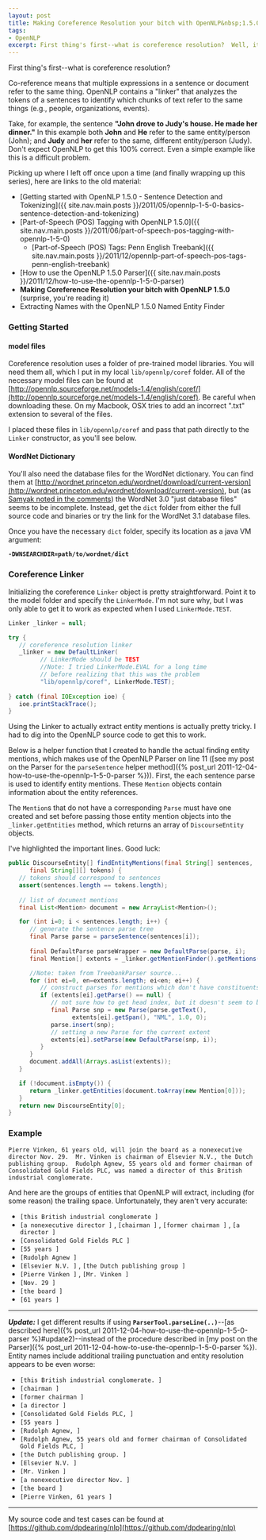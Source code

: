 ```yaml
---
layout: post
title: Making Coreference Resolution your bitch with OpenNLP&nbsp;1.5.0
tags:
- OpenNLP
excerpt: First thing's first--what is coreference resolution?  Well, it's difficult ...
---
```


First thing's first--what is coreference resolution?

Co-reference means that multiple expressions in a sentence or document refer to the same thing.  OpenNLP contains a "linker" that analyzes the tokens of a sentences to identify which chunks of text refer to the same things (e.g., people, organizations, events).

Take, for example, the sentence **"John drove to Judy's house.  He made her dinner."**  In this example both **John** and **He** refer to the same entity/person (John); and **Judy** and **her** refer to the same, different entity/person (Judy).  Don't expect OpenNLP to get this 100% correct.  Even a simple example like this is a difficult problem.

Picking up where I left off once upon a time (and finally wrapping up this series), here are links to the old material:

- [Getting started with OpenNLP 1.5.0 - Sentence Detection and Tokenizing]({{ site.nav.main.posts }}/2011/05/opennlp-1-5-0-basics-sentence-detection-and-tokenizing)
- [Part-of-Speech (POS) Tagging with OpenNLP 1.5.0]({{ site.nav.main.posts }}/2011/06/part-of-speech-pos-tagging-with-opennlp-1-5-0)
  - [Part-of-Speech (POS) Tags: Penn English Treebank]({{ site.nav.main.posts }}/2011/12/opennlp-part-of-speech-pos-tags-penn-english-treebank)
- [How to use the OpenNLP 1.5.0 Parser]({{ site.nav.main.posts }}/2011/12/how-to-use-the-opennlp-1-5-0-parser)
- **Making Coreference Resolution your bitch with OpenNLP 1.5.0** (surprise, you're reading it)
- Extracting Names with the OpenNLP 1.5.0 Named Entity Finder

### Getting Started
#### model files

Coreference resolution uses a folder of pre-trained model libraries.  You will need them all, which I put in my local `lib/opennlp/coref` folder.  All of the necessary model files can be found at [http://opennlp.sourceforge.net/models-1.4/english/coref/](http://opennlp.sourceforge.net/models-1.4/english/coref).  Be careful when downloading these.  On my Macbook, OSX tries to add an incorrect ".txt" extension to several of the files.

I placed these files in `lib/opennlp/coref` and pass that path directly to the `Linker` constructor, as you'll see below.

#### WordNet Dictionary
You'll also need the database files for the WordNet dictionary.  You can find them at [http://wordnet.princeton.edu/wordnet/download/current-version](http://wordnet.princeton.edu/wordnet/download/current-version), but (as [Samyak noted in the comments](http://blog.dpdearing.com/2012/11/making-coreference-resolution-with-opennlp-1-5-0-your-bitch/#comment-73245)) the WordNet 3.0 "just database files" seems to be incomplete.  Instead, get the `dict` folder from either the full source code and binaries or try the link for the WordNet 3.1 database files.

Once you have the necessary `dict` folder, specify its location as a java VM argument:

**`-DWNSEARCHDIR=path/to/wordnet/dict`**

### Coreference Linker

Initializing the coreference `Linker` object is pretty straightforward.  Point it to the model folder and specify the `LinkerMode`.  I'm not sure why, but I was only able to get it to work as expected when I used `LinkerMode.TEST`.

```java
Linker _linker = null;

try {
   // coreference resolution linker
   _linker = new DefaultLinker(
         // LinkerMode should be TEST
         //Note: I tried LinkerMode.EVAL for a long time
         // before realizing that this was the problem
         "lib/opennlp/coref", LinkerMode.TEST);
   
} catch (final IOException ioe) {
   ioe.printStackTrace();
}
```

Using the Linker to actually extract entity mentions is actually pretty tricky.  I had to dig into the OpenNLP source code to get this to work.

Below is a helper function that I created to handle the actual finding entity mentions, which makes use of the OpenNLP Parser on line 11 ([see my post on the Parser for the `parseSentence` helper method]({% post_url 2011-12-04-how-to-use-the-opennlp-1-5-0-parser %})).  First, the each sentence parse is used to identify entity mentions.  These `Mention` objects contain information about the entity references.

The `Mention`s that do not have a corresponding `Parse` must have one created and set before passing those entity mention objects into the `_linker.getEntities` method, which returns an array of `DiscourseEntity` objects.

I've highlighted the important lines. Good luck:

```java
public DiscourseEntity[] findEntityMentions(final String[] sentences,
      final String[][] tokens) {
   // tokens should correspond to sentences
   assert(sentences.length == tokens.length);
   
   // list of document mentions
   final List<Mention> document = new ArrayList<Mention>();

   for (int i=0; i < sentences.length; i++) {
      // generate the sentence parse tree
      final Parse parse = parseSentence(sentences[i]);
      
      final DefaultParse parseWrapper = new DefaultParse(parse, i);
      final Mention[] extents = _linker.getMentionFinder().getMentions(parseWrapper);

      //Note: taken from TreebankParser source...
      for (int ei=0, en=extents.length; ei<en; ei++) {
         // construct parses for mentions which don't have constituents
         if (extents[ei].getParse() == null) {
            // not sure how to get head index, but it doesn't seem to be used at this point
            final Parse snp = new Parse(parse.getText(), 
                  extents[ei].getSpan(), "NML", 1.0, 0);
            parse.insert(snp);
            // setting a new Parse for the current extent
            extents[ei].setParse(new DefaultParse(snp, i));
         }
      }
      document.addAll(Arrays.asList(extents));
   }

   if (!document.isEmpty()) {
      return _linker.getEntities(document.toArray(new Mention[0]));
   }
   return new DiscourseEntity[0];
}
```

### Example
`Pierre Vinken, 61 years old, will join the board as a nonexecutive director Nov. 29.  Mr. Vinken is chairman of Elsevier N.V., the Dutch publishing group.  Rudolph Agnew, 55 years old and former chairman of Consolidated Gold Fields PLC, was named a director of this British industrial conglomerate.`

And here are the groups of entities that OpenNLP will extract, including (for some reason) the trailing space.  Unfortunately, they aren't very accurate:
- `[this British industrial conglomerate ]`
- `[a nonexecutive director ]` , `[chairman ]` , `[former chairman ]` , `[a director ]`
- `[Consolidated Gold Fields PLC ]`
- `[55 years ]`
- `[Rudolph Agnew ]`
- `[Elsevier N.V. ]` , `[the Dutch publishing group ]`
- `[Pierre Vinken ]` , `[Mr. Vinken ]`
- `[Nov. 29 ]`
- `[the board ]`
- `[61 years ]`

<a name="update1"></a>

---

_**Update:**_ I get different results if using **`ParserTool.parseLine(..)`**--[as described here]({% post_url 2011-12-04-how-to-use-the-opennlp-1-5-0-parser %}#update2)--instead of the procedure described in [my post on the Parser]({% post_url 2011-12-04-how-to-use-the-opennlp-1-5-0-parser %}).  Entity names include additional trailing punctuation and entity resolution appears to be even worse:

- `[this British industrial conglomerate. ]`
- `[chairman ]`
- `[former chairman ]`
- `[a director ]`
- `[Consolidated Gold Fields PLC, ]`
- `[55 years ]`
- `[Rudolph Agnew, ]`
- `[Rudolph Agnew, 55 years old and former chairman of Consolidated Gold Fields PLC, ]`
- `[the Dutch publishing group. ]`
- `[Elsevier N.V. ]`
- `[Mr. Vinken ]`
- `[a nonexecutive director Nov. ]`
- `[the board ]`
- `[Pierre Vinken, 61 years ]`

---

My source code and test cases can be found at [https://github.com/dpdearing/nlp](https://github.com/dpdearing/nlp)
